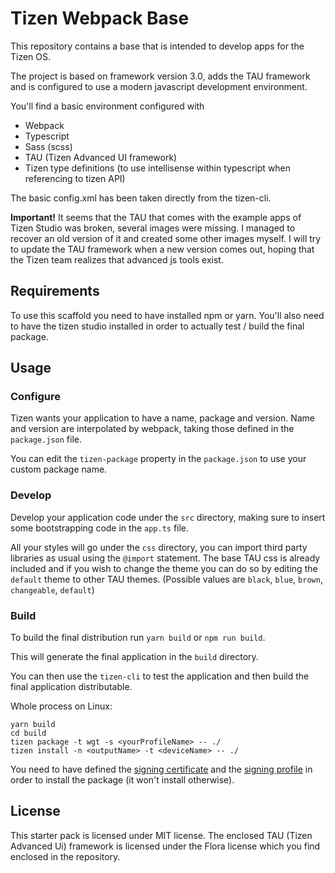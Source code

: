 # Tizen Webpack Base
This repository contains a base that is intended to develop apps for
the Tizen OS.

The project is based on framework version 3.0, adds the TAU framework
and is configured to use a modern javascript development environment.

You'll find a basic environment configured with

* Webpack
* Typescript
* Sass (scss)
* TAU (Tizen Advanced UI framework)
* Tizen type definitions (to use intellisense within typescript when
referencing to tizen API)

The basic config.xml has been taken directly from the tizen-cli.

**Important!** It seems that the TAU that comes with the example apps
of Tizen Studio was broken, several images were missing. I managed to
recover an old version of it and created some other images myself.
I will try to update the TAU framework when a new version comes out,
hoping that the Tizen team realizes that advanced js tools exist.

## Requirements
To use this scaffold you need to have installed npm or yarn.
You'll also need to have the tizen studio installed in order to
actually test / build the final package.

## Usage

### Configure
Tizen wants your application to have a name, package and version.
Name and version are interpolated by webpack, taking those
defined in the `package.json` file.

You can edit the `tizen-package` property in the `package.json` to
use your custom package name.

### Develop

Develop your application code under the `src` directory, making sure
to insert some bootstrapping code in the `app.ts` file.

All your styles will go under the `css` directory, you can import third
party libraries as usual using the `@import` statement. The base
TAU css is already included and if you wish to change the theme you
can do so by editing the `default` theme to other TAU themes.
(Possible values are `black`, `blue`, `brown`, `changeable`, `default`)

### Build

To build the final distribution run `yarn build` or `npm run build`.

This will generate the final application in the `build` directory.

You can then use the `tizen-cli` to test the application and then build
the final application distributable.

Whole process on Linux:
```
yarn build
cd build
tizen package -t wgt -s <yourProfileName> -- ./
tizen install -n <outputName> -t <deviceName> -- ./
```

You need to have defined the [signing certificate](https://developer.tizen.org/development/tizen-studio/web-tools/cli#Issue_tizen_cert)
and the [signing profile](https://developer.tizen.org/development/tizen-studio/web-tools/cli#Manage_sec_prof)
in order to install the package (it won't install otherwise).

## License
This starter pack is licensed under MIT license. The enclosed TAU
(Tizen Advanced Ui) framework is licensed under the Flora license which
you find enclosed in the repository.
